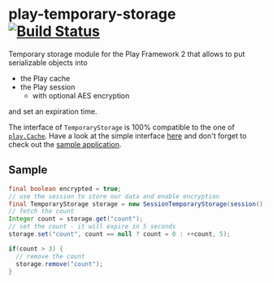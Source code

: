 play-temporary-storage [![Build Status](https://travis-ci.org/joscha/play-temporary-storage.svg)](https://travis-ci.org/joscha/play-temporary-storage)
======================

Temporary storage module for the Play Framework 2 that allows to put serializable objects into

* the Play cache
* the Play session 
  * with optional AES encryption

and set an expiration time.

The interface of `TemporaryStorage` is 100% compatible to the one of [`play.Cache`](http://www.playframework.com/documentation/2.0/JavaCache).
Have a look at the simple interface [here](code/app/com/feth/play/module/ts/TemporaryStorage.java) and don't forget to check out the [sample application](sample/).

## Sample
```java
final boolean encrypted = true;
// use the session to store our data and enable encryption
final TemporaryStorage storage = new SessionTemporaryStorage(session(), encrypted);
// fetch the count
Integer count = storage.get("count");
// set the count - it will expire in 5 seconds
storage.set("count", count == null ? count = 0 : ++count, 5);

if(count > 3) {
  // remove the count
  storage.remove("count");
}
```	
